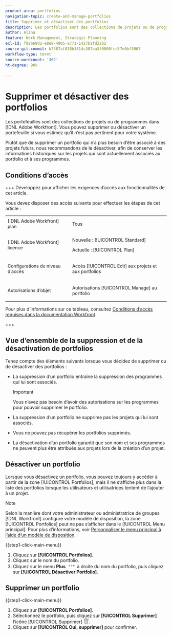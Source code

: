 ```yaml
---
product-area: portfolios
navigation-topic: create-and-manage-portfolios
title: Supprimer et désactiver des portfolios
description: Les portfolios sont des collections de projets ou de programmes dans Adobe Workfront. Vous pouvez supprimer ou désactiver un portefeuille si vous estimez qu’il n’est pas pertinent pour votre système.
author: Alina
feature: Work Management, Strategic Planning
exl-id: f88669d2-e8e9-4905-a771-1427b1fd32b2
source-git-commit: b7387af018b1814c387ba3f0000fcdf7e0bf5067
workflow-type: tm+mt
source-wordcount: '362'
ht-degree: 90%

---
```


# Supprimer et désactiver des portfolios

<!--Audited: 2/2024-->

Les portefeuilles sont des collections de projets ou de programmes dans [!DNL Adobe Workfront]. Vous pouvez supprimer ou désactiver un portefeuille si vous estimez qu’il n’est pas pertinent pour votre système.

Plutôt que de supprimer un portfolio qui n’a plus besoin d’être associé à des projets futurs, nous recommandons de le désactiver, afin de conserver les informations historiques sur les projets qui sont actuellement associés au portfolio et à ses programmes.

## Conditions d’accès

+++ Développez pour afficher les exigences d’accès aux fonctionnalités de cet article.

Vous devez disposer des accès suivants pour effectuer les étapes de cet article :

<table style="table-layout:auto"> 
 <col> 
 <col> 
 <tbody> 
  <tr> 
   <td role="rowheader">[!DNL Adobe Workfront] plan</td> 
   <td> <p>Tous </p> </td> 
  </tr> 
  <tr> 
   <td role="rowheader">[!DNL Adobe Workfront] licence</td> 
   <td> <p>Nouvelle : [!UICONTROL Standard] </p>
   <p>Actuelle : [!UICONTROL Plan] </p> </td> 
  </tr> 
  <tr> 
   <td role="rowheader">Configurations du niveau d’accès</td> 
   <td> <p>Accès [!UICONTROL Edit] aux projets et aux portfolios</p>  </td> 
  </tr> 
  <tr> 
   <td role="rowheader">Autorisations d’objet</td> 
   <td> <p>Autorisations [!UICONTROL Manage] au portfolio </p> </td> 
  </tr> 
 </tbody> 
</table>

Pour plus d’informations sur ce tableau, consultez [Conditions d’accès requises dans la documentation Workfront](/help/quicksilver/administration-and-setup/add-users/access-levels-and-object-permissions/access-level-requirements-in-documentation.md).

+++

## Vue d’ensemble de la suppression et de la désactivation de portfolios

Tenez compte des éléments suivants lorsque vous décidez de supprimer ou de désactiver des portfolios :

* La suppression d’un portfolio entraîne la suppression des programmes qui lui sont associés.

  >[!IMPORTANT]
  >
  >Vous n’avez pas besoin d’avoir des autorisations sur les programmes pour pouvoir supprimer le portfolio.

* La suppression d’un portfolio ne supprime pas les projets qui lui sont associés.
* Vous ne pouvez pas récupérer les portfolios supprimés.
* La désactivation d’un portfolio garantit que son nom et ses programmes ne peuvent plus être attribués aux projets lors de la création d’un projet.

## Désactiver un portfolio

Lorsque vous désactivez un portfolio, vous pouvez toujours y accéder à partir de la zone [!UICONTROL Portfolios], mais il ne s’affiche plus dans la liste des portfolios lorsque les utilisateurs et utilisatrices tentent de l’ajouter à un projet.

>[!NOTE]
>
>Selon la manière dont votre administrateur ou administratrice de groupes [!DNL Workfront] configure votre modèle de disposition, la zone [!UICONTROL Portfolios] peut ne pas s’afficher dans le [!UICONTROL Menu principal]. Pour plus d’informations, voir [Personnaliser le menu principal à l’aide d’un modèle de disposition](../../../administration-and-setup/customize-workfront/use-layout-templates/customize-main-menu.md).

{{step1-click-main-menu}}

1. Cliquez sur **[!UICONTROL Portfolios]**.
1. Cliquez sur le nom du portfolio.
1. Cliquez sur le menu **Plus** ![Plus](assets/more-icon.png) à droite du nom du portfolio, puis cliquez sur **[!UICONTROL Désactiver Portfolio]**.

## Supprimer un portfolio

{{step1-click-main-menu}}

1. Cliquez sur **[!UICONTROL Portfolios]**.
1. Sélectionnez le portfolio, puis cliquez sur **[!UICONTROL Supprimer]**&#x200B; l’icône [!UICONTROL Supprimer] ![Icône Supprimer](assets/delete.png).
1. Cliquez sur **[!UICONTROL Oui, supprimer]** pour confirmer.
